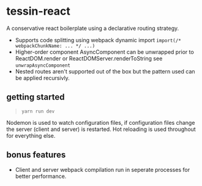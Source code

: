 # tessin-react

A conservative react boilerplate using a declarative routing strategy.

- Supports code splitting using webpack dynamic import `import(/* webpackChunkName: ... */ ...)`
- Higher-order component AsyncComponent can be unwrapped prior to ReactDOM.render or ReactDOMServer.renderToString see `unwrapAsyncComponent`
- Nested routes aren't supported out of the box but the pattern used can be applied recursivly.

## getting started

> `yarn run dev`

Nodemon is used to watch configuration files, if configuration files change the server (client and server) is restarted. Hot reloading is used throughout for everything else.

## bonus features

- Client and server webpack compilation run in seperate processes for better performance.

